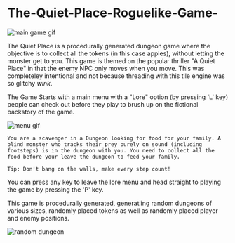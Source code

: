 # The-Quiet-Place-Roguelike-Game-

![main game gif](https://user-images.githubusercontent.com/38504747/44948793-03ea5f00-add9-11e8-989f-0c7af5b04f46.gif)


The Quiet Place is a procedurally generated dungeon game where the objective is to collect all the tokens (in this case apples), without letting the monster get to you. This game is themed on the popular thriller "A Quiet Place" in that the enemy NPC only moves when you move. This was completeley intentional and not because threading with this tile engine was so glitchy *wink*. 

The Game Starts with a main menu with a "Lore" option (by pressing 'L' key) people can check out before they play to brush up on the fictional backstory of the game.  

![menu gif](https://user-images.githubusercontent.com/38504747/44948890-0f3e8a00-addb-11e8-90eb-b62d0ceb8b02.gif)

```
You are a scavenger in a Dungeon looking for food for your family. A blind monster who tracks their prey purely on sound (including footsteps) is in the dungeon with you. You need to collect all the food before your leave the dungeon to feed your family.

Tip: Don't bang on the walls, make every step count!
```

You can press any key to leave the lore menu and head straight to playing the game by pressing the 'P' key.

This game is procedurally generated, generatiing random dungeons of various sizes, randomly placed tokens as well as randomly placed player and enemy positions.

![random dungeon](https://user-images.githubusercontent.com/38504747/44948913-a1469280-addb-11e8-9b82-c9e68ed3ffc7.gif)



